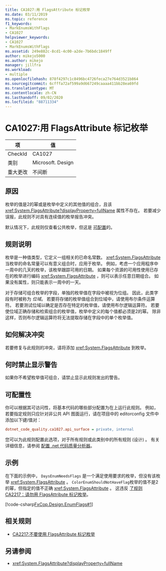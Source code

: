 ```yaml
---
title: CA1027:用 FlagsAttribute 标记枚举
ms.date: 03/11/2019
ms.topic: reference
f1_keywords:
- MarkEnumsWithFlags
- CA1027
helpviewer_keywords:
- CA1027
- MarkEnumsWithFlags
ms.assetid: 249e882c-8cd1-4c00-a2de-7b6bdc1849ff
author: mikejo5000
ms.author: mikejo
manager: jillfra
ms.workload:
- multiple
ms.openlocfilehash: 878f4297c1c8496bc4726feca27e764d3521b864
ms.sourcegitcommit: 6cfffa72af599a9d667249caaaa411bb28ea69fd
ms.translationtype: MT
ms.contentlocale: zh-CN
ms.lasthandoff: 09/02/2020
ms.locfileid: "88711334"
---
```

# <a name="ca1027-mark-enums-with-flagsattribute"></a>CA1027:用 FlagsAttribute 标记枚举

|项|值|
|-|-|
|CheckId|CA1027|
|类别|Microsoft. Design|
|重大更改|不间断|

## <a name="cause"></a>原因

枚举的值是2的幂或是枚举中定义的其他值的组合，且该 <xref:System.FlagsAttribute?displayProperty=fullName> 属性不存在。 若要减少误报，此规则不对具有连续值的枚举报告冲突。

默认情况下，此规则仅查看公共枚举，但这是 [可配置](#configurability)的。

## <a name="rule-description"></a>规则说明

枚举是一种值类型，它定义一组相关的已命名常数。 <xref:System.FlagsAttribute>当枚举的命名常量可以有意义组合时，应用于枚举。 例如，考虑一个应用程序中一周中的几天的枚举，该枚举跟踪可用的日期。 如果每个资源的可用性使用已存在的枚举进行编码 <xref:System.FlagsAttribute> ，则可以表示任意日期组合。 如果没有属性，则只能表示一周中的一天。

对于存储可组合枚举的字段，单独的枚举值在字段中被视为位组。 因此，此类字段有时被称为 *位域*。 若要将存储的枚举值组合到位域中，请使用布尔条件运算符。 若要测试位域以确定是否存在特定的枚举值，请使用布尔逻辑运算符。 若要使位域正确存储和检索组合的枚举值，枚举中定义的每个值都必须是2的幂。 除非这样，否则布尔逻辑运算符将无法提取存储在字段中的单个枚举值。

## <a name="how-to-fix-violations"></a>如何解决冲突

若要修复与此规则的冲突，请将添加 <xref:System.FlagsAttribute> 到枚举。

## <a name="when-to-suppress-warnings"></a>何时禁止显示警告

如果你不希望枚举值可组合，请禁止显示此规则发出的警告。

## <a name="configurability"></a>可配置性

你可以根据其可访问性，将基本代码的哪些部分配置为在上运行此规则。 例如，若要指定规则只应针对非公共 API 图面运行，请在项目中的 editorconfig 文件中添加以下键/值对：

```ini
dotnet_code_quality.ca1027.api_surface = private, internal
```

您可以为此规则配置此选项，对于所有规则或此类别中的所有规则 (设计) 。 有关详细信息，请参阅 [配置 .net 代码质量分析器](configure-fxcop-analyzers.md)。

## <a name="example"></a>示例

在下面的示例中， `DaysEnumNeedsFlags` 是一个满足使用要求的枚举，但没有该枚举 <xref:System.FlagsAttribute> 。 `ColorEnumShouldNotHaveFlag`枚举的值不是2的幂，但指定的值不正确 <xref:System.FlagsAttribute> 。 这违反 [了规则 CA2217：请勿用 FlagsAttribute 标记枚举](../code-quality/ca2217.md)。

[!code-csharp[FxCop.Design.EnumFlags#1](../code-quality/codesnippet/CSharp/ca1027-mark-enums-with-flagsattribute_1.cs)]

## <a name="related-rules"></a>相关规则

- [CA2217:不要使用 FlagsAttribute 标记枚举](../code-quality/ca2217.md)

## <a name="see-also"></a>另请参阅

- <xref:System.FlagsAttribute?displayProperty=fullName>
